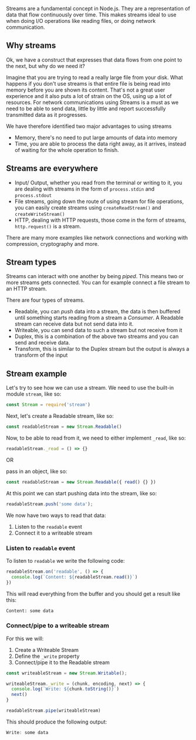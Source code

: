 Streams are a fundamental concept in Node.js. They are a representation of data that flow continuously over time. This makes streams ideal to use when doing I/O operations like reading files, or doing network communication.

## Why streams

Ok, we have a construct that expresses that data flows from one point to the next, but why do we need it?

Imagine that you are trying to read a really large file from your disk. What happens if you don't use streams is that entire file is being read into memory before you are shown its content. That's not a great user experience and it also puts a lot of strain on the OS, using up a lot of resources. For network communications using Streams is a must as we need to be able to send data, little by little and report successfully transmitted data as it progresses.

We have therefore identified two major advantages to using streams

- Memory, there's no need to put large amounts of data into memory
- Time, you are able to process the data right away, as it arrives, instead of waiting for the whole operation to finish.

## Streams are everywhere

- Input/ Output, whether you read from the terminal or writing to it, you are dealing with streams in the form of `process.stdin` and `process.stdout`
- File streams, going down the route of using stream for file operations, you can easily create streams using `createReadStream()` and `createWriteStream()`
- HTTP, dealing with HTTP requests, those come in the form of streams, `http.request()` is a stream.

There are many more examples like network connections and working with compression, cryptography and more.

## Stream types

Streams can interact with one another by being *piped*. This means two or more streams gets connected. You can for example connect a file stream to an HTTP stream.

There are four types of streams.

- Readable, you can *push* data into a stream, the data is then buffered until something starts reading from a stream a *Consumer*. A Readable stream can receive data but not send data into it.
- Writeable, you can send data to such a stream but not receive from it
- Duplex, this is a combination of the above two streams and you can send and receive data.
- Transform, this is similar to the Duplex stream but the output is always a transform of the input

## Stream example

Let's try to see how we can use a stream. We need to use the built-in module `stream`, like so:

```javascript
const Stream = require('stream')
```

Next, let's create a Readable stream, like so:

```javascript
const readableStream = new Stream.Readable()
```

Now, to be able to read from it, we need to either implement `_read`, like so:

```javascript
readableStream._read = () => {}
```

OR

pass in an object, like so:

```javascript
const readableStream = new Stream.Readable({ read() {} })
```

At this point we can start pushing data into the stream, like so:

```javascript
readableStream.push('some data');
```

We now have two ways to read that data:

1. Listen to the `readable` event
2. Connect it to a writeable stream

### Listen to `readable` event

To listen to `readable` we write the following code:

```javascript
readableStream.on('readable', () => {
  console.log(`Content: ${readableStream.read()}`)
})
```

This will read everything from the buffer and you should get a result like this:

```bash
Content: some data
```

### Connect/pipe to a writeable stream

For this we will:

1. Create a Writeable Stream
2. Define the `_write` property
3. Connect/pipe it to the Readable stream

```javascript
const writeableStream = new Stream.Writable();

writeableStream._write = (chunk, encoding, next) => {
  console.log(`Write: ${chunk.toString()}`)
  next()
}

readableStream.pipe(writeableStream)
```

This should produce the following output:

```javascript
Write: some data
```

